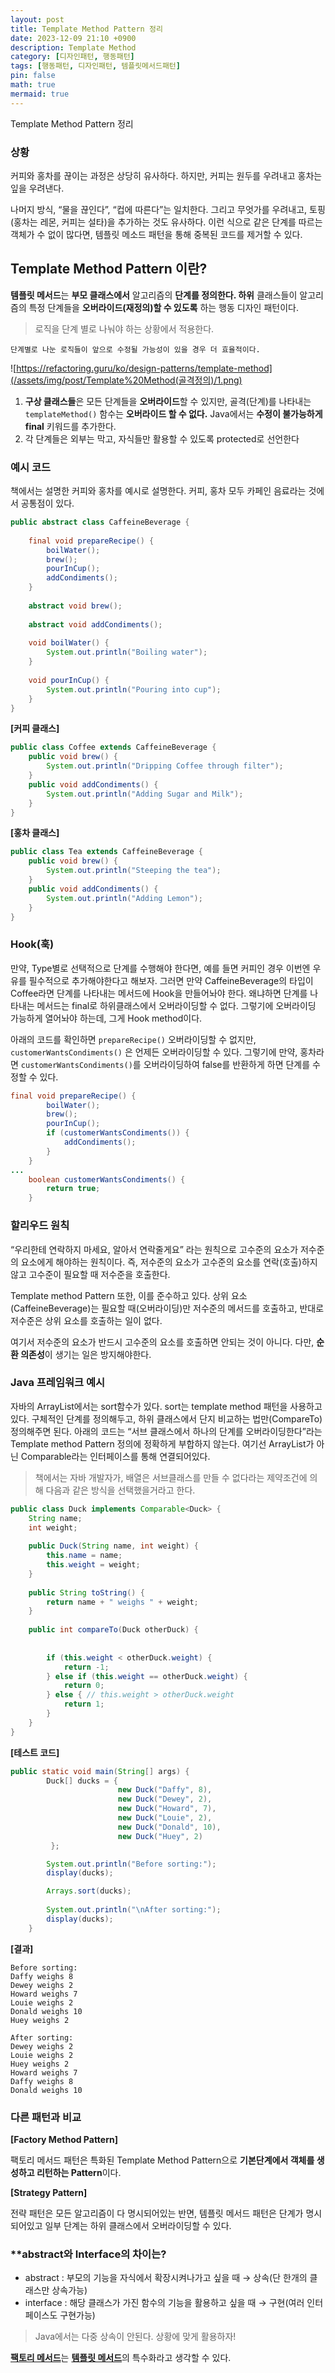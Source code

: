 ```yaml
---
layout: post
title: Template Method Pattern 정리
date: 2023-12-09 21:10 +0900 
description: Template Method
category: [디자인패턴, 행동패턴] 
tags: [행동패턴, 디자인패턴, 템플릿메서드패턴] 
pin: false
math: true
mermaid: true
---
```

Template Method Pattern 정리
<!--more-->


### 상황


커피와 홍차를 끊이는 과정은 상당히 유사하다. 하지만, 커피는 원두를 우려내고 홍차는 잎을 우려낸다. 


나머지 방식, “물을 끊인다”, “컵에 따른다”는 일치한다. 그리고 무엇가를 우려내고, 토핑(홍차는 레몬, 커피는 설타)을 추가하는 것도 유사하다. 이런 식으로 같은 단계를 따르는 객체가 수 없이 많다면, 템플릿 메소드 패턴을 통해 중복된 코드를 제거할 수 있다.


## Template Method Pattern 이란?


**템플릿 메서드**는 **부모 클래스에서** 알고리즘의 **단계를 정의한다. 하위** 클래스들이 알고리즘의 특정 단계들을 **오버라이드(재정의)할 수 있도록** 하는 행동 디자인 패턴이다.


> 로직을 단계 별로 나눠야 하는 상황에서 적용한다.


	단계별로 나눈 로직들이 앞으로 수정될 가능성이 있을 경우 더 효율적이다.


![https://refactoring.guru/ko/design-patterns/template-method](/assets/img/post/Template%20Method(골격정의)/1.png)

1. **구상 클래스들**은 모든 단계들을 **오버라이드**할 수 있지만, 골격(단계)를 나타내는 `templateMethod()` 함수는 **오버라이드 할 수 없다.** Java에서는 **수정이 불가능하게 final** 키워드를 추가한다.
2. 각 단계들은 외부는 막고, 자식들만 활용할 수 있도록 protected로 선언한다

### 예시 코드


책에서는 설명한 커피와 홍차를 예시로 설명한다. 커피, 홍차 모두 카페인 음료라는 것에서 공통점이 있다.


```java
public abstract class CaffeineBeverage {
  
	final void prepareRecipe() {
		boilWater();
		brew();
		pourInCup();
		addCondiments();
	}
 
	abstract void brew();
  
	abstract void addCondiments();
 
	void boilWater() {
		System.out.println("Boiling water");
	}
  
	void pourInCup() {
		System.out.println("Pouring into cup");
	}
}
```


**[커피 클래스]**


```java
public class Coffee extends CaffeineBeverage {
	public void brew() {
		System.out.println("Dripping Coffee through filter");
	}
	public void addCondiments() {
		System.out.println("Adding Sugar and Milk");
	}
}
```


**[홍차 클래스]**


```java
public class Tea extends CaffeineBeverage {
	public void brew() {
		System.out.println("Steeping the tea");
	}
	public void addCondiments() {
		System.out.println("Adding Lemon");
	}
}
```


### Hook(훅)


만약, Type별로 선택적으로 단계를 수행해야 한다면, 예를 들면 커피인 경우 이번엔 우유를 필수적으로 추가해야한다고 해보자. 그러면 만약 CaffeineBeverage의 타입이 Coffee라면 단계를 나타내는 메서드에 Hook을 만들어놔야 한다. 왜냐하면 단계를 나타내는 메서드는 final로 하위클래스에서 오버라이딩할 수 없다. 그렇기에 오버라이딩 가능하게 열어놔야 하는데, 그게 Hook method이다. 


아래의 코드를 확인하면 `prepareRecipe()` 오버라이딩할 수 없지만, `customerWantsCondiments()` 은 언제든 오버라이딩할 수 있다. 그렇기에 만약, 홍차라면 `customerWantsCondiments()`를 오버라이딩하여 false를 반환하게 하면 단계를 수정할 수 있다.


```java
final void prepareRecipe() {
		boilWater();
		brew();
		pourInCup();
		if (customerWantsCondiments()) {
			addCondiments();
		}
	}
... 
	boolean customerWantsCondiments() {
		return true;
	}
```


### 할리우드 원칙


“우리한테 연락하지 마세요, 알아서 연락줄게요” 라는 원칙으로 고수준의 요소가 저수준의 요소에게 해야하는 원칙이다. 즉, 저수준의 요소가 고수준의 요소를 연락(호출)하지 않고 고수준이 필요할 때 저수준을 호출한다.


Template method Pattern 또한, 이를 준수하고 있다. 상위 요소(CaffeineBeverage)는 필요할 때(오버라이딩)만 저수준의 메서드를 호출하고, 반대로 저수준은 상위 요소를 호출하는 일이 없다.


여기서 저수준의 요소가 반드시 고수준의 요소를 호출하면 안되는 것이 아니다. 다만, **순환 의존성**이 생기는 일은 방지해야한다.


### Java 프레임워크 예시


자바의 ArrayList에서는 sort함수가 있다. sort는 template method 패턴을 사용하고 있다. 구체적인 단계를 정의해두고, 하위 클래스에서 단지 비교하는 법만(CompareTo) 정의해주면 된다. 아래의 코드는 “서브 클래스에서 하나의 단계를 오버라이딩한다”라는 Template method Pattern 정의에 정확하게 부합하지 않는다. 여기선 ArrayList가 아닌 Comparable라는 인터페이스를 통해 연결되어있다. 


> 책에서는 자바 개발자가, 배열은 서브클래스를 만들 수 없다라는 제약조건에 의해 다음과 같은 방식을 선택했을거라고 한다.


```java
public class Duck implements Comparable<Duck> {
	String name;
	int weight;
  
	public Duck(String name, int weight) {
		this.name = name;
		this.weight = weight;
	}
 
	public String toString() {
		return name + " weighs " + weight;
	}
  
	public int compareTo(Duck otherDuck) {
 
  
		if (this.weight < otherDuck.weight) {
			return -1;
		} else if (this.weight == otherDuck.weight) {
			return 0;
		} else { // this.weight > otherDuck.weight
			return 1;
		}
	}
}
```


**[테스트 코드]**


```java
public static void main(String[] args) {
		Duck[] ducks = { 
						new Duck("Daffy", 8), 
						new Duck("Dewey", 2),
						new Duck("Howard", 7),
						new Duck("Louie", 2),
						new Duck("Donald", 10), 
						new Duck("Huey", 2)
		 };

		System.out.println("Before sorting:");
		display(ducks);

		Arrays.sort(ducks);
 
		System.out.println("\nAfter sorting:");
		display(ducks);
	}
```


**[결과]**


```text
Before sorting:
Daffy weighs 8
Dewey weighs 2
Howard weighs 7
Louie weighs 2
Donald weighs 10
Huey weighs 2

After sorting:
Dewey weighs 2
Louie weighs 2
Huey weighs 2
Howard weighs 7
Daffy weighs 8
Donald weighs 10
```


### 다른 패턴과 비교


**[Factory Method Pattern]**


팩토리 메서드 패턴은 특화된 Template Method Pattern으로 **기본단계에서 객체를 생성하고 리턴하는 Pattern**이다.


**[Strategy Pattern]**


전략 패턴은 모든 알고리즘이 다 명시되어있는 반면, 템플릿 메서드 패턴은 단계가 명시되어있고 일부 단계는 하위 클래스에서 오버라이딩할 수 있다.


### ****abstract와 Interface의 차이는?**

- abstract : 부모의 기능을 자식에서 확장시켜나가고 싶을 때 → 상속(단 한개의 클래스만 상속가능)
- interface : 해당 클래스가 가진 함수의 기능을 활용하고 싶을 때 → 구현(여러 인터페이스도 구현가능)

> Java에서는 다중 상속이 안된다. 상황에 맞게 활용하자!


[**팩토리 메서드**](https://refactoring.guru/ko/design-patterns/factory-method)는 [**템플릿 메서드**](https://refactoring.guru/ko/design-patterns/template-method)의 특수화라고 생각할 수 있다.

